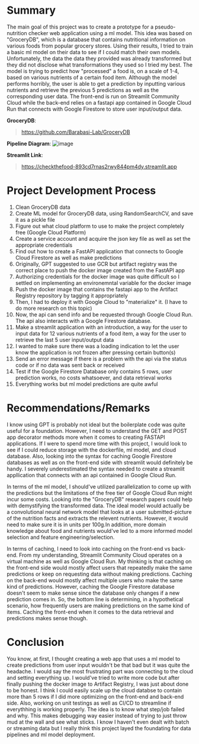 # Summary

The main goal of this project was to create a prototype for a pseudo-nutrition checker web application using a ml model. This idea was based on "GroceryDB", which is a database that contains nutritional information on various foods from popular grocery stores. Using their results, I tried to train a basic ml model on their data to see if I could match their own models. Unfortunately, the data the data they provided was already transformed but they did not disclose what transformations they used so I tried my best. The model is trying to predict how "processed" a food is, on a scale of 1-4, based on various nutrients of a certain food item. Although the model performs horribly, the user is able to get a prediction by inputting various nutrients and retrieve the previous 5 predictions as well as the corresponding user data. The front-end is run on Streamlit Community Cloud while the back-end relies on a fastapi app contained in Google Cloud Run that connects with Google Firestore to store user input/output data. 

**GroceryDB**:
> https://github.com/Barabasi-Lab/GroceryDB

**Pipeline Diagram**:
![image](https://github.com/user-attachments/assets/5226f932-a639-4bbf-b224-1ae7224b4ba2)

**Streamlit Link**:
> https://checkthefood-893cd7rnas2rwy844pm4dy.streamlit.app

# Project Development Process

1. Clean GroceryDB data
2. Create ML model for GroceryDB data, using RandomSearchCV, and save it as a pickle file
3. Figure out what cloud platform to use to make the project completely free (Google Cloud Platform)
4. Create a service account and acquire the json key file as well as set the appropriate credentials
5. Find out how to create a FastAPI application that connects to Google Cloud Firestore as well as make predictions
6. Originally, GPT suggested to use GCR but artifact registry was the correct place to push the docker image created from the FastAPI app
7. Authorizing credentials for the docker image was quite difficult so I settled on implementing an environemntal variable for the docker image
8. Push the docker image that contains the fastapi app to the Artifact Registry repository by tagging it appropriately
9. Then, I had to deploy it with Google Cloud to "materialize" it. (I have to do more research on this topic)
10. Now, the api can send info and be requested through Google Cloud Run. The api also interacts with a Google Firestore database.
11. Make a streamlit application with an introduction, a way for the user to input data for 12 various nutrients of a food item, a way for the user to retrieve the last 5 user input/output data
12. I wanted to make sure there was a loading indication to let the user know the application is not frozen after pressing certain button(s)
13. Send an error message if there is a problem with the api via the status code or if no data was sent back or received
14. Test if the Google Firestore Database only contains 5 rows, user prediction works, no costs whatsoever, and data retrieval works
15. Everything works but ml model predictions are quite awful

# Recommendations/Remarks

I know using GPT is probably not ideal but the boilerplate code was quite useful for a foundation. However, I need to understand the GET and POST app decorator methods more when it comes to creating FASTAPI applications. If I were to spend more time with this project, I would look to see if I could reduce storage with the dockerfile, ml model, and cloud database. Also, looking into the syntax for caching Google Firestore databases as well as on the front-end side with streamlit would definitely be handy. I severely underestimated the syntax needed to create a streamlit appllication that connects with an api contained in Google Cloud Run. 

In terms of the ml model, I should've utilized parallelization to come up with the predictions but the limitations of the free tier of Google Cloud Run might incur some costs. Looking into the "GroceryDB" research papers could help with demystifying the transformed data. The ideal model would actually be a convolutional neural network model that looks at a user submitted-picture of the nutrition facts and extracts the relevent nutrients. However, it would need to make sure it is in units per 100g.In addition, more domain knowledge about food and nutrients would've led to a more informed model selection and feature engineering/selection. 

In terms of caching, I need to look into caching on the front-end vs back-end. From my understanding, Streamlit Community Cloud operates on a virtual machine as well as Google Cloud Run. My thinking is that caching on the front-end side would mostly affect users that repeatedly make the same predictions or keep on requesting data without making predictions. Caching on the back-end would mostly affect multiple users who make the same kind of predictions. However, caching the Google Firestore database doesn't seem to make sense since the database only changes if a new prediction comes in. So, the bottom line is determining, in a hypothetical scenario, how frequently users are making predictions on the same kind of items. Caching the front-end when it comes to the data retrieval and predictions makes sense though.

# Conclusion

You know, at first, I thought creating a web app that uses a ml model to create predictions from user input wouldn't be that bad but it was quite the headache. I would say the most frustrating part was connecting to the cloud and setting everything up. I would've tried to write more code but after finally pushing the docker image to Artifact Registry, I was just about done to be honest. I think I could easily scale up the cloud databse to contain more than 5 rows if I did more optimizing on the front-end and back-end side. Also, working on unit testings as well as CI/CD to streamline if everythhing is working properly. The idea is to know what step/job failed and why. This makes debugging way easier instead of trying to just throw mud at the wall and see what sticks. I know I haven't even dealt with batch or streaming data but I really think this project layed the foundating for data pipelines and ml model deployment.


